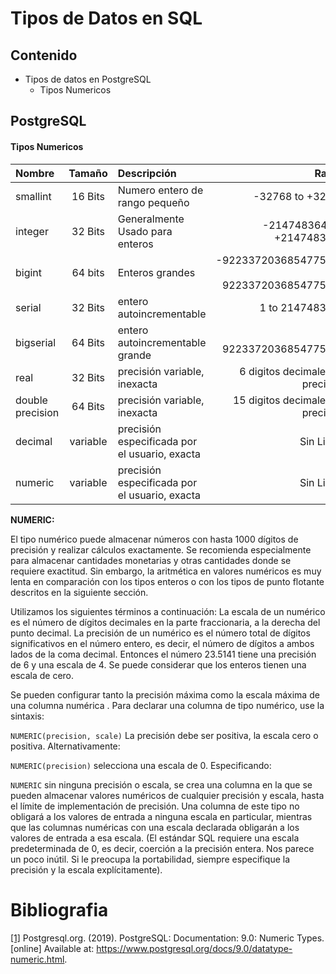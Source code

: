 # Tipos de Datos en SQL

## Contenido

* Tipos de datos en PostgreSQL
    * Tipos Numericos

## PostgreSQL

#### Tipos Numericos

| Nombre         | Tamaño        | Descripción  | Rango    |
| :------------- |:-------------:| :------------| ---------: |
| smallint      | 16 Bits | Numero entero de rango pequeño | -32768 to +32767 |
| integer      | 32 Bits      |Generalmente Usado para enteros | -2147483648 to +2147483647 |
| bigint | 64 bits      | Enteros grandes | -9223372036854775808 to 9223372036854775807 |
| serial | 32 Bits | entero autoincrementable | 1 to 2147483647 |
| bigserial | 64 Bits | entero autoincrementable grande | 1 to 9223372036854775807 |
| real | 32 Bits | precisión variable, inexacta | 	6 digitos decimales de precisión |
| double precision | 64 Bits  | precisión variable, inexacta | 15 digitos decimales de precisión |
| decimal | variable | precisión especificada por el usuario, exacta | Sin Limite |
| numeric | variable | precisión especificada por el usuario, exacta | Sin Limite |

**NUMERIC:**

El tipo numérico puede almacenar números con hasta 1000 dígitos de precisión y realizar cálculos exactamente. Se recomienda especialmente para almacenar cantidades monetarias y otras cantidades donde se requiere exactitud. Sin embargo, la aritmética en valores numéricos es muy lenta en comparación con los tipos enteros o con los tipos de punto flotante descritos en la siguiente sección.

Utilizamos los siguientes términos a continuación: La escala de un numérico es el número de dígitos decimales en la parte fraccionaria, a la derecha del punto decimal. La precisión de un numérico es el número total de dígitos significativos en el número entero, es decir, el número de dígitos a ambos lados de la coma decimal. Entonces el número 23.5141 tiene una precisión de 6 y una escala de 4. Se puede considerar que los enteros tienen una escala de cero.

Se pueden configurar tanto la precisión máxima como la escala máxima de una columna numérica . Para declarar una columna de tipo numérico, use la sintaxis:

`NUMERIC(precision, scale)` La precisión debe ser positiva, la escala cero o positiva. Alternativamente:

`NUMERIC(precision)` selecciona una escala de 0. Especificando:

 `NUMERIC` sin ninguna precisión o escala, se crea una columna en la que se pueden almacenar valores numéricos de cualquier precisión y escala, hasta el límite de implementación de precisión. Una columna de este tipo no obligará a los valores de entrada a ninguna escala en particular, mientras que las columnas numéricas con una escala declarada obligarán a los valores de entrada a esa escala. (El estándar SQL requiere una escala predeterminada de 0, es decir, coerción a la precisión entera. Nos parece un poco inútil. Si le preocupa la portabilidad, siempre especifique la precisión y la escala explícitamente).


# Bibliografia
[[1]](https://www.postgresql.org/docs/9.0/datatype-numeric.html) Postgresql.org. (2019). PostgreSQL: Documentation: 9.0: Numeric Types. [online] Available at: https://www.postgresql.org/docs/9.0/datatype-numeric.html.